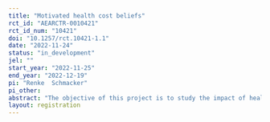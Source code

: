 ```yaml
---
title: "Motivated health cost beliefs"
rct_id: "AEARCTR-0010421"
rct_id_num: "10421"
doi: "10.1257/rct.10421-1.1"
date: "2022-11-24"
status: "in_development"
jel: ""
start_year: "2022-11-25"
end_year: "2022-12-19"
pi: "Renke  Schmacker"
pi_other:
abstract: "The objective of this project is to study the impact of health cost beliefs regarding soda consumption on policy preferences and support for health education. Moreover, we study whether individuals have motivated health-cost beliefs. To do that, we use a longitudinal survey experiment with two waves. In the first wave, we elicit beliefs about the weight implications of soda consumption. A random subgroup of participants receives information on the true health costs. Afterward, we elicit preferences for different policies that either improve nutritional information or provide commitment. Moreover, we investigate their willingness to donate to an NGO working on nutritional education. In the second wave, we elicit their health cost beliefs again and study whether individuals recollect the information in a motivated way (by studying whether recall depends on having a motive for incorrect beliefs). Moreover, we ask again for their policy preferences to study the long-run effects of information provision."
layout: registration
---
```


